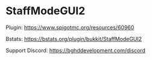 # StaffModeGUI2

Plugin: https://www.spigotmc.org/resources/60960

Bstats: https://bstats.org/plugin/bukkit/StaffModeGUI2

Support Discord: https://bghddevelopment.com/discord
